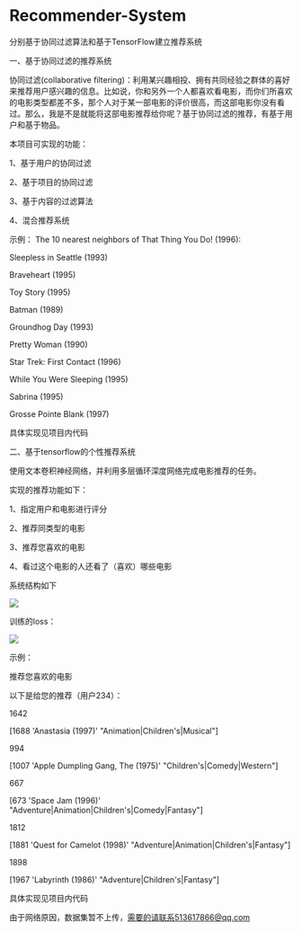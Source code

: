 # Recommender-System
分别基于协同过滤算法和基于TensorFlow建立推荐系统

一、基于协同过滤的推荐系统

协同过滤(collaborative filtering)：利用某兴趣相投、拥有共同经验之群体的喜好来推荐用户感兴趣的信息。比如说，你和另外一个人都喜欢看电影，而你们所喜欢的电影类型都差不多，那个人对于某一部电影的评价很高，而这部电影你没有看过。那么，我是不是就能将这部电影推荐给你呢？基于协同过滤的推荐，有基于用户和基于物品。

本项目可实现的功能：

1、基于用户的协同过滤

2、基于项目的协同过滤

3、基于内容的过滤算法

4、混合推荐系统

示例：
The 10 nearest neighbors of That Thing You Do! (1996):

Sleepless in Seattle (1993)

Braveheart (1995)

Toy Story (1995)

Batman (1989)

Groundhog Day (1993)

Pretty Woman (1990)

Star Trek: First Contact (1996)

While You Were Sleeping (1995)

Sabrina (1995)

Grosse Pointe Blank (1997)

具体实现见项目内代码

二、基于tensorflow的个性推荐系统


使用文本卷积神经网络，并利用多层循环深度网络完成电影推荐的任务。 

实现的推荐功能如下：

1、指定用户和电影进行评分

2、推荐同类型的电影

3、推荐您喜欢的电影

4、看过这个电影的人还看了（喜欢）哪些电影

系统结构如下

![](https://github.com/chengstone/movie_recommender/blob/master/assets/model.001.jpeg)

训练的loss：

![](https://github.com/chengstone/movie_recommender/blob/master/assets/loss.png)

示例：

推荐您喜欢的电影

以下是给您的推荐（用户234）：


1642

[1688 'Anastasia (1997)' "Animation|Children's|Musical"]

994

[1007 'Apple Dumpling Gang, The (1975)' "Children's|Comedy|Western"]

667

[673 'Space Jam (1996)' "Adventure|Animation|Children's|Comedy|Fantasy"]

1812

[1881 'Quest for Camelot (1998)' "Adventure|Animation|Children's|Fantasy"]

1898

[1967 'Labyrinth (1986)' "Adventure|Children's|Fantasy"]

具体实现见项目内代码

由于网络原因，数据集暂不上传，需要的请联系513617866@qq.com
